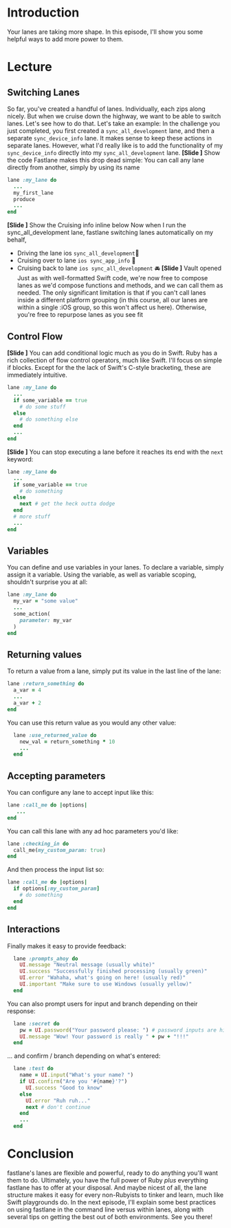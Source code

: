 # Introduction
Your lanes are taking more shape. In this episode, I'll show you some helpful ways to add more power to them.
# Lecture
## Switching Lanes
So far, you've created a handful of lanes. Individually, each zips along nicely. But when we cruise down the highway, we want to be able to switch lanes. Let's see how to do that. 
Let's take an example: In the challenge you just completed, you first created a  `sync_all_development` lane, and then a separate `sync_device_info` lane. It makes sense to keep these actions in separate lanes. However, what I'd really like is to add the functionality of my `sync_device_info` directly into my `sync_all_development` lane.
**[Slide ]** Show the code
Fastlane makes this drop dead simple: You can call any lane directly from another, simply by using its name
```ruby
lane :my_lane do
  ...
  my_first_lane
  produce
  ...
end
```
**[Slide ]** Show the Cruising info inline below
Now when I run the sync\_all\_development lane, fastlane switching lanes automatically on my behalf, 
- Driving the lane ios `sync_all_development`🚀
- Cruising over to lane `ios sync_app_info` 🚖
- Cruising back to lane `ios sync_all_development` 🚘
**[Slide ]** Vault opened
Just as with well-formatted Swift code, we're now free to compose lanes as we'd compose functions and methods, and we can call them as needed. The only significant limitation is that if you can't call lanes inside a different platform grouping (in this course, all our lanes are within a single :iOS group, so this won't affect us here). Otherwise, you're free to repurpose lanes as you see fit
## Control Flow
**[Slide ]** 
You can add conditional logic much as you do in Swift. Ruby has a rich collection of flow control operators, much like Swift. I'll focus on simple if blocks. Except for the the lack of Swift's C-style bracketing, these are immediately intuitive.
```ruby
lane :my_lane do
  ...
  if some_variable == true
    # do some stuff
  else
    # do something else
  end
  ...
end
```
**[Slide ]** 
You can stop executing a lane before it reaches its end with the `next` keyword:
```ruby
lane :my_lane do
  ...
  if some_variable == true
	# do something
  else
    next # get the heck outta dodge
  end
  # more stuff
  ...
end
```
## Variables
You can define and use variables in your lanes. To declare a variable, simply assign it a variable. Using the variable, as well as variable scoping, shouldn't surprise you at all:
```ruby
lane :my_lane do
  my_var = "some value"
  ...
  some_action(
    parameter: my_var
  )
end
```
## Returning values
To return a value from a lane, simply put its value in the last line of the lane:
```ruby
lane :return_something do
  a_var = 4  
  ...
  a_var + 2
end
```
You can use this return value as you would any other value:
```ruby
  lane :use_returned_value do
    new_val = return_something * 10
    ...
  end
```
## Accepting parameters
You can configure any lane to accept input like this:
```ruby
lane :call_me do |options| 
   ...
end
```
You can call this lane with any ad hoc parameters you'd like:
```ruby
lane :checking_in do
  call_me(my_custom_param: true)
end
```
And then process the input list so:
```ruby
lane :call_me do |options| 
  if options[:my_custom_param]
    # do something
  end
end
```
## Interactions
Finally makes it easy to provide feedback:
```ruby
  lane :prompts_ahoy do
    UI.message "Neutral message (usually white)"
    UI.success "Successfully finished processing (usually green)"
    UI.error "Wahaha, what's going on here! (usually red)"
    UI.important "Make sure to use Windows (usually yellow)"
  end
```
You can also prompt users for input and branch depending on their response:
```ruby
  lane :secret do
    pw = UI.password("Your password please: ") # password inputs are hidden
    UI.message "Wow! Your password is really " + pw + "!!!"
  end
```
… and confirm / branch depending on what's entered:
```ruby
  lane :test do
    name = UI.input("What's your name? ")
    if UI.confirm("Are you '#{name}'?")
      UI.success "Good to know"
    else
      UI.error "Ruh ruh..."
      next # don't continue
    end
    ...
  end
```
# Conclusion
fastlane's lanes are flexible and powerful, ready to do anything you'll want them to do. Ultimately, you have the full power of Ruby *plus* everything fastlane has to offer at your disposal. And maybe nicest of all, the lane structure makes it easy for every non-Rubyists to tinker and learn, much like Swift playgrounds do.
In the next episode, I'll explain some best practices on using fastlane in the command line versus within lanes, along with several tips on getting the best out of both environments. See you there!